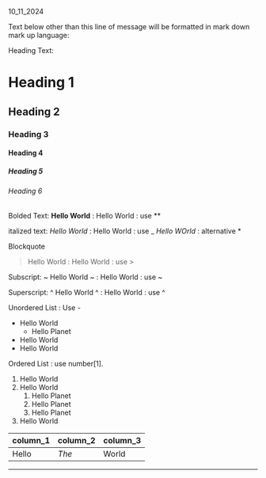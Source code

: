 10_11_2024

Text below other than this line of message will be formatted in mark down mark up language:

Heading Text:
# Heading 1
## Heading 2
### Heading 3
#### Heading 4
##### Heading 5
###### Heading 6

Bolded Text:
**Hello World** : Hello World : use **

italized text:
_Hello World_ 	: Hello World : use _
*Hello WOrld*	: alternative *

Blockquote
>Hello World	: Hello World : use >

Subscript: 
~ Hello World ~	: Hello World : use ~

Superscript:
^ Hello World ^	: Hello World : use ^

Unordered List	: Use -
- Hello World
	- Hello Planet
- Hello World
- Hello World

Ordered List	: use number[1].
1. Hello World
2. Hello World
	1. Hello Planet
	2. Hello Planet
	3. Hello Planet 
3. Hello World

| column_1 | column_2 | column_3|
|----------|----------|---------|
|Hello	   |*The*     | World   |

---

 


